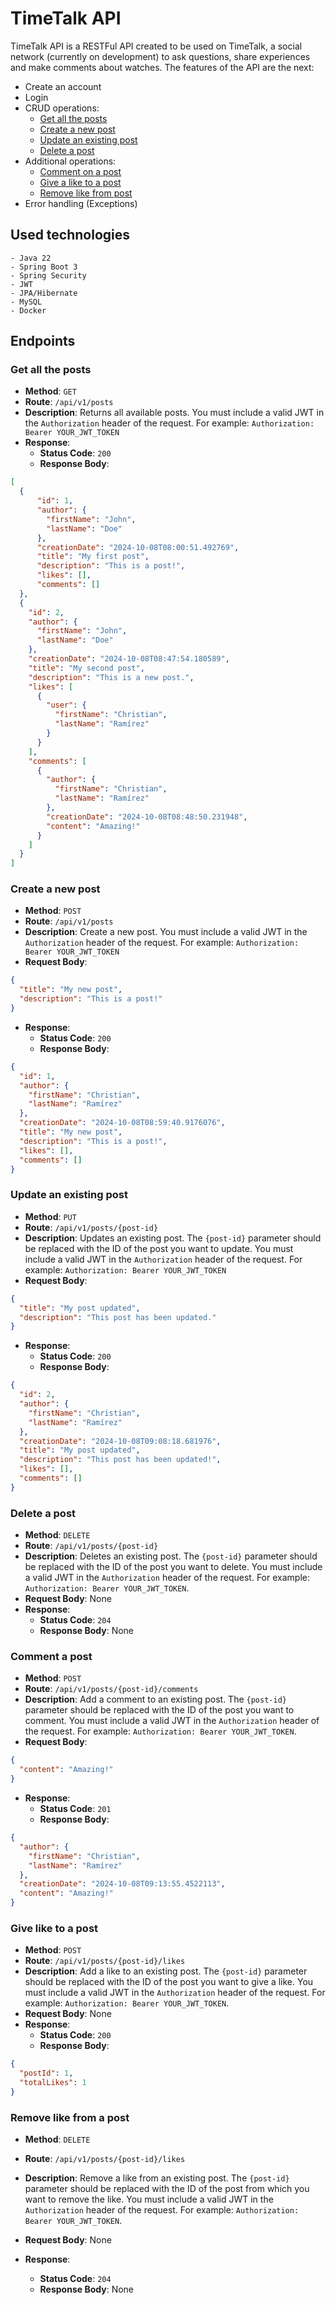 # TimeTalk API

TimeTalk API is a RESTFul API created to be used on TimeTalk, a social network (currently on development)
to ask questions, share experiences and make comments about watches.
The features of the API are the next:
- Create an account
- Login
- CRUD operations:
  - [Get all the posts](#get-posts)
  - [Create a new post]()
  - [Update an existing post]()
  - [Delete a post]()
- Additional operations:
  - [Comment on a post]()
  - [Give a like to a post]()
  - [Remove like from post]()
- Error handling (Exceptions)  



## Used technologies
    - Java 22
    - Spring Boot 3
    - Spring Security
    - JWT
    - JPA/Hibernate
    - MySQL
    - Docker

## Endpoints

### <a name="get-posts"></a>Get all the posts
- **Method**: `GET`
- **Route**: `/api/v1/posts`
- **Description**: Returns all available posts. You must include a valid JWT in the `Authorization` header
of the request. For example: `Authorization: Bearer YOUR_JWT_TOKEN`
- **Response**:
    - **Status Code**: `200`
    - **Response Body**:
```json
[
  {
      "id": 1,
      "author": {
        "firstName": "John",
        "lastName": "Doe"
      },
      "creationDate": "2024-10-08T08:00:51.492769",
      "title": "My first post",
      "description": "This is a post!",
      "likes": [],
      "comments": []
  },
  {
    "id": 2,
    "author": {
      "firstName": "John",
      "lastName": "Doe"
    },
    "creationDate": "2024-10-08T08:47:54.180589",
    "title": "My second post",
    "description": "This is a new post.",
    "likes": [
      {
        "user": {
          "firstName": "Christian",
          "lastName": "Ramírez"
        }
      }
    ],
    "comments": [
      {
        "author": {
          "firstName": "Christian",
          "lastName": "Ramírez"
        },
        "creationDate": "2024-10-08T08:48:50.231948",
        "content": "Amazing!"
      }
    ]
  }
] 
```

### <a name="get-posts"></a>Create a new post
- **Method**: `POST`
- **Route**: `/api/v1/posts`
- **Description**: Create a new post. You must include a valid JWT in the `Authorization` header
  of the request. For example: `Authorization: Bearer YOUR_JWT_TOKEN`
- **Request Body**:
```json
{
  "title": "My new post",
  "description": "This is a post!"
}
```
- **Response**:
    - **Status Code**: `200`
    - **Response Body**:
```json
{
  "id": 1,
  "author": {
    "firstName": "Christian",
    "lastName": "Ramírez"
  },
  "creationDate": "2024-10-08T08:59:40.9176076",
  "title": "My new post",
  "description": "This is a post!",
  "likes": [],
  "comments": []
}
```

### <a name="get-posts"></a>Update an existing post
- **Method**: `PUT`
- **Route**: `/api/v1/posts/{post-id}`
- **Description**: Updates an existing post. The `{post-id}` parameter should be replaced with the ID of the post you want to update. You must include a valid JWT in the `Authorization` header
  of the request. For example: `Authorization: Bearer YOUR_JWT_TOKEN`
- **Request Body**:
```json
{
  "title": "My post updated",
  "description": "This post has been updated."
}
```
- **Response**:
    - **Status Code**: `200`
    - **Response Body**:
```json
{
  "id": 2,
  "author": {
    "firstName": "Christian",
    "lastName": "Ramírez"
  },
  "creationDate": "2024-10-08T09:08:18.681976",
  "title": "My post updated",
  "description": "This post has been updated!",
  "likes": [],
  "comments": []
}
```

### <a name="get-posts"></a>Delete a post
- **Method**: `DELETE`
- **Route**: `/api/v1/posts/{post-id}`
- **Description**: Deletes an existing post. The `{post-id}` parameter should be replaced with the ID of the post you want to delete. You must include a valid JWT in the `Authorization` header
  of the request. For example: `Authorization: Bearer YOUR_JWT_TOKEN`.
- **Request Body**: None
- **Response**:
    - **Status Code**: `204`
    - **Response Body**: None

### <a name="get-posts"></a>Comment a post
- **Method**: `POST`
- **Route**: `/api/v1/posts/{post-id}/comments`
- **Description**: Add a comment to an existing post. The `{post-id}` parameter should be replaced with the ID of the post you want to comment. You must include a valid JWT in the `Authorization` header
  of the request. For example: `Authorization: Bearer YOUR_JWT_TOKEN`.
- **Request Body**:
```json
{
  "content": "Amazing!"
}
```
- **Response**:
    - **Status Code**: `201`
    - **Response Body**:
```json
{
  "author": {
    "firstName": "Christian",
    "lastName": "Ramírez"
  },
  "creationDate": "2024-10-08T09:13:55.4522113",
  "content": "Amazing!"
}
```

### <a name="get-posts"></a>Give like to a post
- **Method**: `POST`
- **Route**: `/api/v1/posts/{post-id}/likes`
- **Description**: Add a like to an existing post. The `{post-id}` parameter should be replaced with the ID of the post you want to give a like. You must include a valid JWT in the `Authorization` header
  of the request. For example: `Authorization: Bearer YOUR_JWT_TOKEN`.
- **Request Body**: None
- **Response**:
    - **Status Code**: `200`
    - **Response Body**:
```json
{
  "postId": 1,
  "totalLikes": 1
}
```

### <a name="get-posts"></a>Remove like from a post
- **Method**: `DELETE`
- **Route**: `/api/v1/posts/{post-id}/likes`
- **Description**: Remove a like from an existing post. The `{post-id}` parameter should be replaced with the ID of the post from which you want to remove the like. You must include a valid JWT in the `Authorization` header
  of the request. For example: `Authorization: Bearer YOUR_JWT_TOKEN`.
- **Request Body**: None

- **Response**:
  - **Status Code**: `204`
  - **Response Body**: None